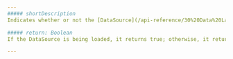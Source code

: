 ```yaml
---
##### shortDescription
Indicates whether or not the [DataSource](/api-reference/30%20Data%20Layer/DataSource '/Documentation/ApiReference/Data_Layer/DataSource/') is currently being loaded.

##### return: Boolean
If the DataSource is being loaded, it returns true; otherwise, it returns false.

---
```

